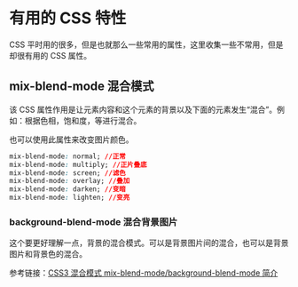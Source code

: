# 有用的 CSS 特性

CSS 平时用的很多，但是也就那么一些常用的属性，这里收集一些不常用，但是却很有用的 CSS 属性。

## mix-blend-mode 混合模式

该 CSS 属性作用是让元素内容和这个元素的背景以及下面的元素发生“混合”。例如：根据色相，饱和度，等进行混合。

也可以使用此属性来改变图片颜色。

```css
mix-blend-mode: normal; //正常
mix-blend-mode: multiply; //正片叠底
mix-blend-mode: screen; //滤色
mix-blend-mode: overlay; //叠加
mix-blend-mode: darken; //变暗
mix-blend-mode: lighten; //变亮
```

### background-blend-mode 混合背景图片

这个要更好理解一点，背景的混合模式。可以是背景图片间的混合，也可以是背景图片和背景色的混合。

参考链接：[CSS3 混合模式 mix-blend-mode/background-blend-mode 简介](https://www.zhangxinxu.com/wordpress/2015/05/css3-mix-blend-mode-background-blend-mode/)
